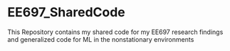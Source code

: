 # EE697_SharedCode
This Repository contains my shared code for my EE697 research findings and generalized code for ML in the nonstationary environments
